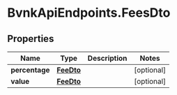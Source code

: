 # BvnkApiEndpoints.FeesDto

## Properties

Name | Type | Description | Notes
------------ | ------------- | ------------- | -------------
**percentage** | [**FeeDto**](FeeDto.md) |  | [optional] 
**value** | [**FeeDto**](FeeDto.md) |  | [optional] 


